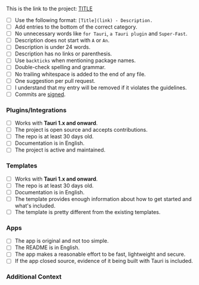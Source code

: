 This is the link to the project: [TITLE](URL)

- [ ] Use the following format: `[Title](link) - Description.`
- [ ] Add entries to the bottom of the correct category.
- [ ] No unnecessary words like `for Tauri`, `a Tauri plugin` and `Super-Fast`.
- [ ] Description does not start with `A` or `An`.
- [ ] Description is under 24 words.
- [ ] Description has no links or parenthesis.
- [ ] Use `backticks` when mentioning package names.
- [ ] Double-check spelling and grammar.
- [ ] No trailing whitespace is added to the end of any file.
- [ ] One suggestion per pull request.
- [ ] I understand that my entry will be removed if it violates the guidelines.
- [ ] Commits are [signed](https://docs.github.com/en/authentication/managing-commit-signature-verification/signing-commits).

### Plugins/Integrations

<!-- Ignore unless you're contributing to Plugins/Integrations -->

- [ ] Works with **Tauri 1.x and onward**.
- [ ] The project is open source and accepts contributions.
- [ ] The repo is at least 30 days old.
- [ ] Documentation is in English.
- [ ] The project is active and maintained.

### Templates

<!-- Ignore unless you're contributing to Templates -->

- [ ] Works with **Tauri 1.x and onward**.
- [ ] The repo is at least 30 days old.
- [ ] Documentation is in English.
- [ ] The template provides enough information about how to get started and what's included.
- [ ] The template is pretty different from the existing templates.

### Apps

<!-- Ignore unless you're contributing to Apps -->

- [ ] The app is original and not too simple.
- [ ] The README is in English.
- [ ] The app makes a reasonable effort to be fast, lightweight and secure.
- [ ] If the app closed source, evidence of it being built with Tauri is included.

### Additional Context
